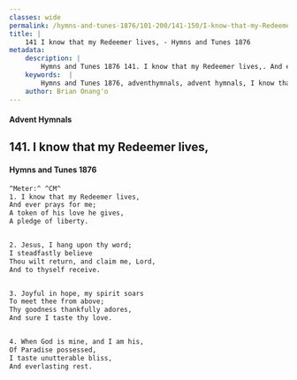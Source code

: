 ```yaml
---
classes: wide
permalink: /hymns-and-tunes-1876/101-200/141-150/I-know-that-my-Redeemer-lives,/
title: |
    141 I know that my Redeemer lives, - Hymns and Tunes 1876
metadata:
    description: |
        Hymns and Tunes 1876 141. I know that my Redeemer lives,. And ever prays for me; A token of his love he gives, A pledge of liberty. 
    keywords:  |
        Hymns and Tunes 1876, adventhymnals, advent hymnals, I know that my Redeemer lives,, And ever prays for me;, 
    author: Brian Onang'o
---
```


#### Advent Hymnals
## 141. I know that my Redeemer lives,
####  Hymns and Tunes 1876

```txt
^Meter:^ ^CM^
1. I know that my Redeemer lives,
And ever prays for me;
A token of his love he gives,
A pledge of liberty.


2. Jesus, I hang upon thy word;
I steadfastly believe 
Thou wilt return, and claim me, Lord, 
And to thyself receive.


3. Joyful in hope, my spirit soars
To meet thee from above;
Thy goodness thankfully adores,
And sure I taste thy love.


4. When God is mine, and I am his,
Of Paradise possessed,
I taste unutterable bliss,
And everlasting rest.
```